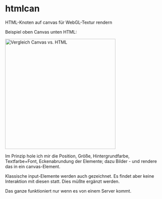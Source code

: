 # htmlcan
HTML-Knoten auf canvas für WebGL-Textur rendern

Beispiel oben Canvas unten HTML:

<img src="https://github.com/polygontwist/htmlcan/blob/main/screenshot.jpg?raw=true" width="356" alt="Vergleich Canvas vs. HTML">

Im Prinzip hole ich mir die Position, Größe, Hintergrundfarbe, Textfarbe+Font, Eckenabrundung der Elemente; dazu Bilder - und rendere das in ein canvas-Element.

Klassische input-Elemente werden auch gezeichnet. Es findet aber keine Interaktion mit diesen statt. Dies müßte ergänzt werden.

Das ganze funktioniert nur wenn es von einem Server kommt.
